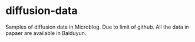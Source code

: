 # diffusion-data
Samples of diffusion data in Microblog. Due to limit of github. All the data in papaer are available in Baiduyun.
